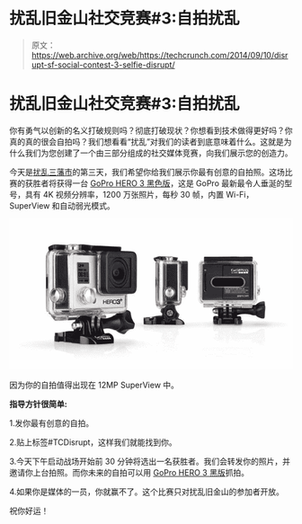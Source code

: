 # 扰乱旧金山社交竞赛#3:自拍扰乱 

> 原文：<https://web.archive.org/web/https://techcrunch.com/2014/09/10/disrupt-sf-social-contest-3-selfie-disrupt/>

# 扰乱旧金山社交竞赛#3:自拍扰乱

你有勇气以创新的名义打破规则吗？彻底打破现状？你想看到技术做得更好吗？你真的真的很会自拍吗？我们想看看“扰乱”对我们的读者到底意味着什么。这就是为什么我们为您创建了一个由三部分组成的社交媒体竞赛，向我们展示您的创造力。

今天是[扰乱三藩市](https://web.archive.org/web/20221006140148/https://beta.techcrunch.com/events/disrupt-sf-2014/event-home/)的第三天，我们希望你给我们展示你最有创意的自拍照。这场比赛的获胜者将获得一台 [GoPro HERO 3 黑色版](https://web.archive.org/web/20221006140148/http://shop.gopro.com/cameras/hero3plus-black-edition/CHDHX-302-master.html)，这是 GoPro 最新最令人垂涎的型号，具有 4K 视频分辨率，1200 万张照片，每秒 30 帧，内置 Wi-Fi，SuperView 和自动弱光模式。

 [](https://web.archive.org/web/20221006140148/http://photojojo.com/store/awesomeness/iphone-lens-wallet/) ![hires3](img/b817d70d26d1b2b6025d69b634044376.png)

因为你的自拍值得出现在 12MP SuperView 中。

**指导方针很简单:**

1.发你最有创意的自拍。

2.贴上标签#TCDisrupt，这样我们就能找到你。

3.今天下午启动战场开始前 30 分钟将选出一名获胜者。我们会转发你的照片，并邀请你上台拍照。而你未来的自拍可以用 [GoPro HERO 3 黑版](https://web.archive.org/web/20221006140148/http://shop.gopro.com/cameras/hero3plus-black-edition/CHDHX-302-master.html)抓拍。

4.如果你是媒体的一员，你就赢不了。这个比赛只对扰乱旧金山的参加者开放。

祝你好运！